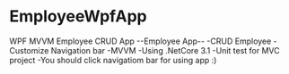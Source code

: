 # EmployeeWpfApp
WPF MVVM Employee CRUD App
--Employee App--
-CRUD Employee
-Customize Navigation bar
-MVVM
-Using .NetCore 3.1
-Unit test for MVC project
-You should click navigatiom bar for using app :)
